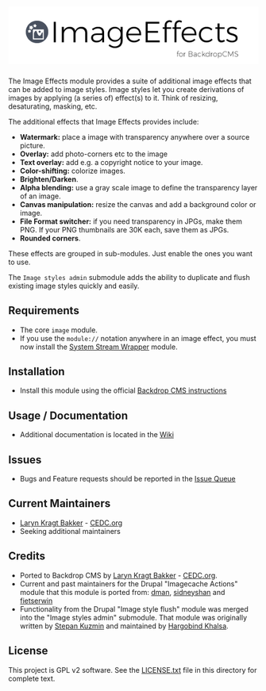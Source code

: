 # ![Image Effects](https://github.com/backdrop-contrib/image_effects/blob/1.x-1.x/images/image_effects.png "Image Effects for BackdropCMS")

The Image Effects module provides a suite of additional image effects that
can be added to image styles. Image styles let you create derivations of images
by applying (a series of) effect(s) to it. Think of resizing, desaturating,
masking, etc.

The additional effects that Image Effects provides include:

- **Watermark:** place a image with transparency anywhere over a source picture.
- **Overlay:** add photo-corners etc to the image
- **Text overlay:** add e.g. a copyright notice to your image.
- **Color-shifting:** colorize images.
- **Brighten/Darken**.
- **Alpha blending:** use a gray scale image to define the transparency layer of an
  image.
- **Canvas manipulation:** resize the canvas and add a background color or image.
- **File Format switcher:** if you need transparency in JPGs, make them PNG. If your
  PNG thumbnails are 30K each, save them as JPGs.
- **Rounded corners**.

These effects are grouped in sub-modules. Just enable the ones you want to use.

The `Image styles admin` submodule adds the ability to duplicate and flush
existing image styles quickly and easily.

## Requirements

- The core `image` module.
- If you use the `module://` notation anywhere in an image effect, you must now
  install the [System Stream Wrapper](https://github.com/backdrop-contrib/system_stream_wrapper)
  module.

## Installation

- Install this module using the official
  [Backdrop CMS instructions](https://backdropcms.org/guide/modules)

## Usage / Documentation

- Additional documentation is located in the
  [Wiki](https://github.com/backdrop-contrib/image_effects/wiki/)

## Issues

- Bugs and Feature requests should be reported in the
  [Issue Queue](https://github.com/backdrop-contrib/image_effects/issues)

## Current Maintainers

- [Laryn Kragt Bakker](https://github.com/laryn) - [CEDC.org](https://cedc.org)
- Seeking additional maintainers

## Credits

- Ported to Backdrop CMS by [Laryn Kragt Bakker](https://github.com/laryn) -
  [CEDC.org](https://cedc.org).
- Current and past maintainers for the Drupal "Imagecache Actions" module that
  this module is ported from: [dman](https://drupal.org/user/33240),
  [sidneyshan](https://drupal.org/user/652426) and
  [fietserwin](https://drupal.org/user/750928)
- Functionality from the Drupal "Image style flush" module was merged into the
  "Image styles admin" submodule. That module was originally written by [Stepan Kuzmin](https://www.drupal.org/u/tostepankuzmingmailcom)
  and maintained by [Hargobind Khalsa](https://www.drupal.org/u/hargobind).

## License

This project is GPL v2 software. See the
[LICENSE.txt](https://github.com/backdrop-contrib/image_effects/blob/1.x-1.x/LICENSE.txt)
file in this directory for complete text.
